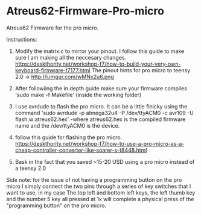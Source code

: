 # Atreus62-Firmware-Pro-micro
Atreus62 Firmware for the pro micro. 


Instructions: 

1. Modify the matrix.c to mirror your pinout. I follow this guide to make sure I am making all the neccesary changes.
  https://deskthority.net/workshop-f7/how-to-build-your-very-own-keyboard-firmware-t7177.html
  The pinout hints for pro micro to teensy 2.0 -> http://i.imgur.com/wMNx2u6.png
2. After followiing the in depth guide make sure your firmware compiles 'sudo make -f Makefile' (inside the working folder)
3. I use avrdude to flash the pro micro. It can be a little finicky using the command
  'sudo avrdude -p atmega32u4 -P /dev/ttyACM0  -c avr109  -U flash:w:atreus62.hex' 
  -where atreus62.hex is the compiled firmware name and the /dev/ttyACM0 is the device. 
4.  follow this guide for flashing the pro micro. 
    https://deskthority.net/workshop-f7/how-to-use-a-pro-micro-as-a-cheap-controller-converter-like-soarer-s-t8448.html
    
5. Bask in the fact that you saved ~15-20 USD using a pro micro instead of a teensy 2.0

Side note: for the issue of not having a programming button on the pro micro I simply connect the two pins through a series of key switches that I want to use, in my case The top  left and bottom left keys, the left thumb key and the number 5 key all pressed at 1x will complete a physical press of the "programming button" on the pro micro.
